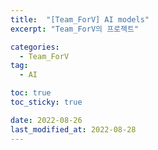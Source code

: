 ```yaml
---
title:  "[Team_ForV] AI models"
excerpt: "Team_ForV의 프로젝트"

categories:
  - Team_ForV
tag:
  - AI

toc: true
toc_sticky: true

date: 2022-08-26
last_modified_at: 2022-08-28
---
```

## 
